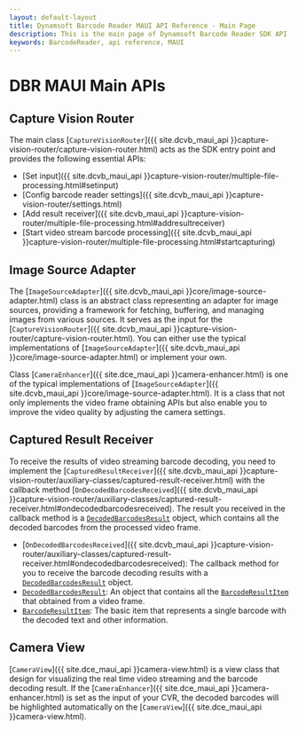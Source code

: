 ```yaml
---
layout: default-layout
title: Dynamsoft Barcode Reader MAUI API Reference - Main Page
description: This is the main page of Dynamsoft Barcode Reader SDK API Reference for MAUI Language.
keywords: BarcodeReader, api reference, MAUI
---
```


# DBR MAUI Main APIs

## Capture Vision Router

The main class [`CaptureVisionRouter`]({{ site.dcvb_maui_api }}capture-vision-router/capture-vision-router.html) acts as the SDK entry point and provides the following essential APIs:

- [Set input]({{ site.dcvb_maui_api }}capture-vision-router/multiple-file-processing.html#setinput)
- [Config barcode reader settings]({{ site.dcvb_maui_api }}capture-vision-router/settings.html)
- [Add result receiver]({{ site.dcvb_maui_api }}capture-vision-router/multiple-file-processing.html#addresultreceiver)
- [Start video stream barcode processing]({{ site.dcvb_maui_api }}capture-vision-router/multiple-file-processing.html#startcapturing)

## Image Source Adapter

The [`ImageSourceAdapter`]({{ site.dcvb_maui_api }}core/image-source-adapter.html) class is an abstract class representing an adapter for image sources, providing a framework for fetching, buffering, and managing images from various sources. It serves as the input for the [`CaptureVisionRouter`]({{ site.dcvb_maui_api }}capture-vision-router/capture-vision-router.html). You can either use the typical implementations of [`ImageSourceAdapter`]({{ site.dcvb_maui_api }}core/image-source-adapter.html) or implement your own.

Class [`CameraEnhancer`]({{ site.dce_maui_api }}camera-enhancer.html) is one of the typical implementations of [`ImageSourceAdapter`]({{ site.dcvb_maui_api }}core/image-source-adapter.html). It is a class that not only implements the video frame obtaining APIs but also enable you to improve the video quality by adjusting the camera settings.

## Captured Result Receiver

To receive the results of video streaming barcode decoding, you need to implement the [`CapturedResultReceiver`]({{ site.dcvb_maui_api }}capture-vision-router/auxiliary-classes/captured-result-receiver.html) with the callback method [`OnDecodedBarcodesReceived`]({{ site.dcvb_maui_api }}capture-vision-router/auxiliary-classes/captured-result-receiver.html#ondecodedbarcodesreceived). The result you received in the callback method is a [`DecodedBarcodesResult`](decoded-barcodes-result.md) object, which contains all the decoded barcodes from the processed video frame.

- [`OnDecodedBarcodesReceived`]({{ site.dcvb_maui_api }}capture-vision-router/auxiliary-classes/captured-result-receiver.html#ondecodedbarcodesreceived): The callback method for you to receive the barcode decoding results with a [`DecodedBarcodesResult`](decoded-barcodes-result.md) object.
- [`DecodedBarcodesResult`](decoded-barcodes-result.md): An object that contains all the [`BarcodeResultItem`](barcode-result-item.md) that obtained from a video frame.
- [`BarcodeResultItem`](barcode-result-item.md): The basic item that represents a single barcode with the decoded text and other information.

## Camera View

[`CameraView`]({{ site.dce_maui_api }}camera-view.html) is a view class that design for visualizing the real time video streaming and the barcode decoding result. If the [`CameraEnhancer`]({{ site.dce_maui_api }}camera-enhancer.html) is set as the input of your CVR, the decoded barcodes will be highlighted automatically on the [`CameraView`]({{ site.dce_maui_api }}camera-view.html).

